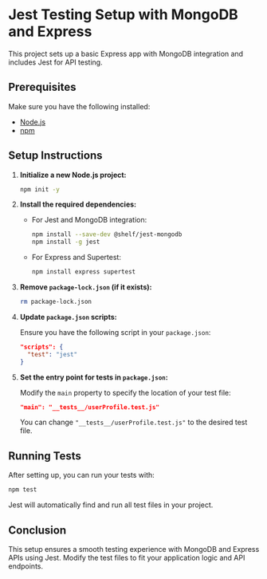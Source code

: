 # Jest Testing Setup with MongoDB and Express

This project sets up a basic Express app with MongoDB integration and includes Jest for API testing.

## Prerequisites

Make sure you have the following installed:
- [Node.js](https://nodejs.org/)
- [npm](https://www.npmjs.com/)

## Setup Instructions

1. **Initialize a new Node.js project:**

   ```bash
   npm init -y
   ```

2. **Install the required dependencies:**

   - For Jest and MongoDB integration:
     ```bash
     npm install --save-dev @shelf/jest-mongodb
     npm install -g jest
     ```

   - For Express and Supertest:
     ```bash
     npm install express supertest
     ```

3. **Remove `package-lock.json` (if it exists):**

   ```bash
   rm package-lock.json
   ```

4. **Update `package.json` scripts:**

   Ensure you have the following script in your `package.json`:

   ```json
   "scripts": {
     "test": "jest"
   }
   ```

5. **Set the entry point for tests in `package.json`:**

   Modify the `main` property to specify the location of your test file:

   ```json
   "main": "__tests__/userProfile.test.js"
   ```

   You can change `"__tests__/userProfile.test.js"` to the desired test file.

## Running Tests

After setting up, you can run your tests with:

```bash
npm test
```

Jest will automatically find and run all test files in your project.

## Conclusion

This setup ensures a smooth testing experience with MongoDB and Express APIs using Jest. Modify the test files to fit your application logic and API endpoints.
